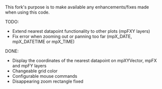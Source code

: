 This fork's purpose is to make available any enhancements/fixes made when using this code.

TODO:
  * Extend nearest datapoint functionality to other plots (mpFXY layers)
  * Fix error when zooming out or panning too far (mpX_DATE, mpX_DATETIME or mpX_TIME)

DONE:
  * Display the coordinates of the nearest datapoint on mpXYVector, mpFX and mpFY layers 
  * Changeable grid color
  * Configurable mouse commands
  * Disappearing zoom rectangle fixed
